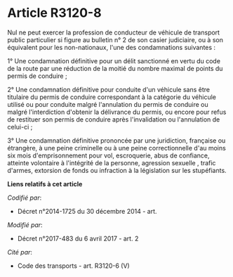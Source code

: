 # Article R3120-8

Nul ne peut exercer la profession de conducteur de véhicule de transport public particulier si figure au bulletin n° 2 de son
casier judiciaire, ou à son équivalent pour les non-nationaux, l'une des condamnations suivantes : 

1° Une condamnation définitive pour un délit sanctionné en vertu du code de la route par une réduction de la moitié du nombre
maximal de points du permis de conduire ; 

2° Une condamnation définitive pour conduite d'un véhicule sans être titulaire du permis de conduire correspondant à la
catégorie du véhicule utilisé ou pour conduite malgré l'annulation du permis de conduire ou malgré l'interdiction d'obtenir
la délivrance du permis, ou encore pour refus de restituer son permis de conduire après l'invalidation ou l'annulation de
celui-ci ; 

3° Une condamnation définitive prononcée par une juridiction, française ou étrangère, à une peine criminelle ou à une peine
correctionnelle d'au moins six mois d'emprisonnement pour vol, escroquerie, abus de confiance, atteinte volontaire à
l'intégrité de la personne, agression sexuelle , trafic d'armes, extorsion de fonds ou infraction à la législation sur les
stupéfiants.

**Liens relatifs à cet article**

_Codifié par_:

  - Décret n°2014-1725 du 30 décembre 2014 - art.

_Modifié par_:

  - Décret n°2017-483 du 6 avril 2017 - art. 2

_Cité par_:

  - Code des transports - art. R3120-6 (V)
